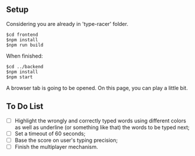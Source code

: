 ## Setup

Considering you are already in 'type-racer' folder.
```
$cd frontend
$npm install
$npm run build
```
When finished:
```
$cd ../backend
$npm install
$npm start
```
A browser tab is going to be opened. On this page, you can play a little bit.

## To Do List

- [ ] Highlight the wrongly and correctly typed words using different colors as well as underline (or something like that) the words to be typed next;
- [ ] Set a timeout of 60 seconds;
- [ ] Base the score on user's typing precision;
- [ ] Finish the multiplayer mechanism.

